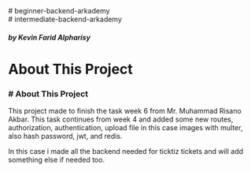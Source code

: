 <div> # beginner-backend-arkademy </div> 
<div> # intermediate-backend-arkademy </div> 
 <h5> by Kevin Farid Alpharisy </h5>

# About This Project 
<h3># About This Project </h3>
<p>This project made to finish the task week 6 from Mr. Muhammad Risano Akbar. 
  This task continues from week 4 and added some new routes, authorization, authentication, upload file in this case images with multer, also hash password, jwt, and redis.</p>
<p>In this case i made all the backend needed for ticktiz tickets and will add something else if needed too. </p>


